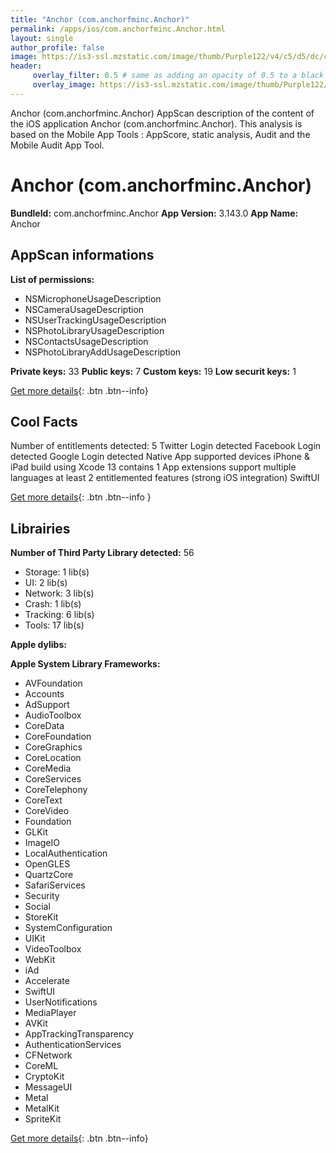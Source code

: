 ```yaml
---
title: "Anchor (com.anchorfminc.Anchor)"
permalink: /apps/ios/com.anchorfminc.Anchor.html
layout: single
author_profile: false
image: https://is3-ssl.mzstatic.com/image/thumb/Purple122/v4/c5/d5/dc/c5d5dc82-c2b6-38e5-aaec-625a677d8851/AppIcon-Rebrand-0-1x_U007emarketing-0-7-0-85-220.png/512x512bb.jpg
header: 
     overlay_filter: 0.5 # same as adding an opacity of 0.5 to a black background
     overlay_image: https://is3-ssl.mzstatic.com/image/thumb/Purple122/v4/c5/d5/dc/c5d5dc82-c2b6-38e5-aaec-625a677d8851/AppIcon-Rebrand-0-1x_U007emarketing-0-7-0-85-220.png/512x512bb.jpg
---
```

Anchor (com.anchorfminc.Anchor) AppScan description of the content of the iOS application Anchor (com.anchorfminc.Anchor). This analysis is based on the Mobile App Tools : AppScore, static analysis, Audit and the Mobile Audit App Tool.

# Anchor (com.anchorfminc.Anchor)

**BundleId:** com.anchorfminc.Anchor
**App Version:** 3.143.0
**App Name:** Anchor


## AppScan informations 

**List of permissions:** 
- NSMicrophoneUsageDescription
- NSCameraUsageDescription
- NSUserTrackingUsageDescription
- NSPhotoLibraryUsageDescription
- NSContactsUsageDescription
- NSPhotoLibraryAddUsageDescription
  
  
**Private keys:** 33
**Public keys:** 7
**Custom keys:** 19
**Low securit keys:** 1
  
[Get more details](/pricing.html){: .btn .btn--info}

## Cool Facts

Number of entitlements detected: 5
Twitter Login detected
Facebook Login detected
Google Login detected
Native App
supported devices iPhone & iPad
build using Xcode 13
contains 1 App extensions
support multiple languages
at least 2 entitlemented features (strong iOS integration)
SwiftUI
  
[Get more details](/pricing.html){: .btn .btn--info }

## Librairies 
**Number of Third Party Library detected:** 56
- Storage: 1 lib(s)
- UI: 2 lib(s)
- Network: 3 lib(s)
- Crash: 1 lib(s)
- Tracking: 6 lib(s)
- Tools: 17 lib(s)


**Apple dylibs:**


**Apple System Library Frameworks:**
- AVFoundation
- Accounts
- AdSupport
- AudioToolbox
- CoreData
- CoreFoundation
- CoreGraphics
- CoreLocation
- CoreMedia
- CoreServices
- CoreTelephony
- CoreText
- CoreVideo
- Foundation
- GLKit
- ImageIO
- LocalAuthentication
- OpenGLES
- QuartzCore
- SafariServices
- Security
- Social
- StoreKit
- SystemConfiguration
- UIKit
- VideoToolbox
- WebKit
- iAd
- Accelerate
- SwiftUI
- UserNotifications
- MediaPlayer
- AVKit
- AppTrackingTransparency
- AuthenticationServices
- CFNetwork
- CoreML
- CryptoKit
- MessageUI
- Metal
- MetalKit
- SpriteKit


  
[Get more details](/pricing.html){: .btn .btn--info}

